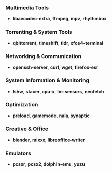 ### **Multimedia Tools**  
- **libavcodec-extra**, **ffmpeg**, **mpv**, **rhythmbox**  

### **Torrenting & System Tools**  
- **qbittorrent**, **timeshift**, **tldr**, **xfce4-terminal**

### **Networking & Communication**  
- **openssh-server**, **curl**, **wget**, **firefox-esr**

### **System Information & Monitoring**  
- **lshw**, **stacer**, **cpu-x**, **lm-sensors**, **neofetch**  

### **Optimization**  
- **preload**, **gamemode**, **nala**, **synaptic**

### **Creative & Office**  
- **blender**, **mixxx**,  **libreoffice-writer**

### **Emulators**  
- **pcsxr**, **pcsx2**, **dolphin-emu**, **yuzu**  
